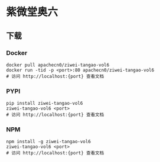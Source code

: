 # 紫微堂奥六

## 下载

### Docker

```
docker pull apachecn0/ziwei-tangao-vol6
docker run -tid -p <port>:80 apachecn0/ziwei-tangao-vol6
# 访问 http://localhost:{port} 查看文档
```

### PYPI

```
pip install ziwei-tangao-vol6
ziwei-tangao-vol6 <port>
# 访问 http://localhost:{port} 查看文档
```

### NPM

```
npm install -g ziwei-tangao-vol6
ziwei-tangao-vol6 <port>
# 访问 http://localhost:{port} 查看文档
```